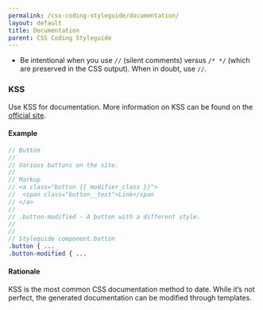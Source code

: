 ```yaml
---
permalink: /css-coding-styleguide/documentation/
layout: default
title: Documentation
parent: CSS Coding Styleguide
---
```

- Be intentional when you use `//` (silent comments) versus `/* */` (which are preserved in the CSS output). When in doubt, use `//`.

### KSS
Use KSS for documentation. More information on KSS can be found on the
[official site](http://warpspire.com/kss/).

#### Example

```scss
// Button
//
// Various buttons on the site.
//
// Markup
// <a class="button {{ modifier_class }}">
//  <span class="button__text">Link</span
// </a>
//
// .button-modified - A button with a different style.
//
//
// Styleguide component.button
.button { ...
.button-modified { ...
```

#### Rationale
KSS is the most common CSS documentation method to date. While it’s not perfect,
the generated documentation can be modified through templates.

